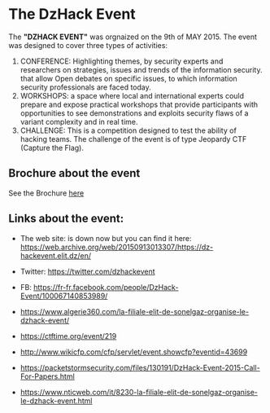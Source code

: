 # The DzHack Event

The **"DZHACK EVENT"** was orgnaized on the 9th of MAY 2015.  The event was designed to cover three types of activities:
1. CONFERENCE: Highlighting themes, by security experts and researchers on strategies, issues and trends of the information security. that allow Open debates on specific issues, to which information security professionals are faced today. 
2. WORKSHOPS: a space where local and international experts could prepare and expose practical workshops that provide participants with opportunities to see demonstrations and exploits security flaws of a variant complexity and in real time. 
3. CHALLENGE: This is a competition designed to test the ability of hacking teams. The challenge of the event is of type Jeopardy CTF (Capture the Flag).

## Brochure about the event

See the Brochure [here](/Dz-HackEvent.pdf)
## Links about the event:

- The web site: is down now but you can find it here: https://web.archive.org/web/20150913013307/https://dz-hackevent.elit.dz/en/
- Twitter: https://twitter.com/dzhackevent
- FB: https://fr-fr.facebook.com/people/DzHack-Event/100067140853989/

- https://www.algerie360.com/la-filiale-elit-de-sonelgaz-organise-le-dzhack-event/
- https://ctftime.org/event/219
- http://www.wikicfp.com/cfp/servlet/event.showcfp?eventid=43699
- https://packetstormsecurity.com/files/130191/DzHack-Event-2015-Call-For-Papers.html
- https://www.nticweb.com/it/8230-la-filiale-elit-de-sonelgaz-organise-le-dzhack-event.html
